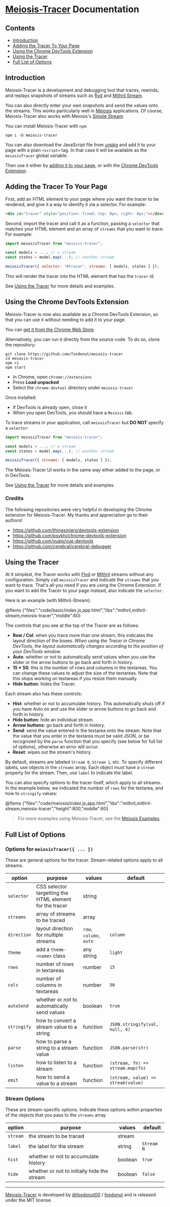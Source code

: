 # [Meiosis-Tracer](https://github.com/foxdonut/meiosis-tracer) Documentation

## Contents

- [Introduction](#introduction)
- [Adding the Tracer To Your Page](#adding_the_tracer)
- [Using the Chrome DevTools Extension](#using_chrome_extension)
- [Using the Tracer](#using_the_tracer)
- [Full List of Options](#options)

<a name="introduction"></a>
## Introduction

Meiosis-Tracer is a development and debugging tool that traces, rewinds, and replays snapshots of
streams such as [flyd](https://github.com/paldepind/flyd) and
[Mithril Stream](https://mithril.js.org/stream.html).

You can also directly enter your own snapshots and send the values onto the streams. This works
particularly well in [Meiosis](https://meiosis.js.org) applications. Of course, Meiosis-Tracer also
works with Meiosis's
[Simple Stream](https://meiosis.js.org/docs/setup-js-stream-implementation.html).

You can install Meiosis-Tracer with `npm`:

```
npm i -D meiosis-tracer
```

You can also download the JavaScript file from
[unpkg](https://unpkg.com/meiosis-tracer) and add it to your page with a plain `<script>` tag.
In that case it will be available as the `meiosisTracer` global variable.

Then use it either by
[adding it to your page](#adding_the_tracer), or with the
[Chrome DevTools Extension](#using_chrome_extension).

<a name="adding_the_tracer"></a>
## Adding the Tracer To Your Page

First, add an HTML element to your page where you want the tracer
to be rendered, and give it a way to identify it via a selector. For example:

```html
<div id="tracer" style="position: fixed; top: 0px; right: 0px;"></div>
```

Second, import the tracer and call it as a function, passing a `selector` that matches your
HTML element and an array of `streams` that you want to trace. For example:

```javascript
import meiosisTracer from "meiosis-tracer";

const models = ...; // a stream
const states = model.map(...); // another stream

meiosisTracer({ selector: "#tracer", streams: [ models, states ] });
```

This will render the tracer into the HTML element that has the `tracer` id.

See [Using the Tracer](#using_the_tracer) for more details and examples.

<a name="using_chrome_extension"></a>
## Using the Chrome DevTools Extension

Meiosis-Tracer is now also available as a Chrome DevTools Extension, so that you can use it
without needing to add it to your page.

You can
[get it from the Chrome Web Store](https://chrome.google.com/webstore/detail/meiosis-tracer/lcomllmppaiciocfbeefdeoplnfpnnfl).

Alternatively, you can run it directly from the source code. To do so, clone the repository:

```
git clone https://github.com/foxdonut/meiosis-tracer
cd meiosis-tracer
npm ci
npm start
```

- In Chrome, open `chrome://extensions`
- Press **Load unpacked**
- Select the `chrome-devtool` directory under `meiosis-tracer`

Once installed:

- If DevTools is already open, close it
- When you open DevTools, you should have a `Meiosis` tab.

To trace streams in your application, call `meiosisTracer` but **DO NOT** specify a `selector`:

```javascript
import meiosisTracer from "meiosis-tracer";

const models = ...; // a stream
const states = model.map(...); // another stream

meiosisTracer({ streams: [ models, states ] });
```

The Meiosis-Tracer UI works in the same way either added to the page, or in DevTools.

See [Using the Tracer](#using_the_tracer) for more details and examples.

### Credits

The following repositories were very helpful in developing the Chrome extension for Meiosis-Tracer.
My thanks and appreciation go to their authors!

- https://github.com/thingsinjars/devtools-extension
- https://github.com/psykhi/chrome-devtools-extension
- https://github.com/vuejs/vue-devtools
- https://github.com/cerebral/cerebral-debugger

<a name="using_the_tracer"></a>
## Using the Tracer

At it simplest, the Tracer works with
[Flyd](https://github.com/paldepind/flyd) or [Mithril](https://mithril.js.org/stream.html) streams
without any configuration. Simply call `meiosisTracer` and indicate the `streams` that you want to
trace. That's all you need if you are using the Chrome Extension. If you want to add the Tracer to
your page instead, also indicate the `selector`.

Here is an example (with Mithril-Stream):

@flems {"files":"code/basic/index.js,app.html","libs":"mithril,mithril-stream,meiosis-tracer","middle":60}

The controls that you see at the top of the Tracer are as follows:

- **Row / Col**: when you trace more than one stream, this indicates the layout direction of the
boxes. _When using the Tracer in Chrome DevTools, the layout automatically changes according
to the position of your DevTools window._
- **Auto**: whether or not to automatically send values when you use the slider or the arrow buttons
to go back and forth in history.
- **15 &times; 50**: this is the number of rows and columns in the textareas. You can change these
values to adjust the size of the textareas. Note that this stops working on textareas if you
resize them manually.
- **Hide button**: hides the Tracer.

Each stream also has these controls:

- **Hist**: whether or not to accumulate history. This automatically shuts off if you have Auto on
and use the slider or arrow buttons to go back and forth in history.
- **Hide button**: hide an individual stream.
- **Arrow buttons**: go back and forth in history.
- **Send**: send the value entered in the textarea onto the stream. Note that the value that you
enter in the textarea must be valid JSON, or be recognized by the `parse` function that you
specify (see below for full list of options), otherwise an error will occur.
- **Reset**: wipes out the stream's history.

By default, streams are labeled `Stream 0`, `Stream 1`, etc. To specify different labels, use
objects in the `streams` array. Each object must have a `stream` property for the stream. Then,
use `label` to indicate the label.

You can also specify options to the tracer itself, which apply to all streams. In the
example below, we indicated the number of `rows` for the textarea, and how to `stringify`
values:

@flems {"files":"code/meiosis/index.js,app.html","libs":"mithril,mithril-stream,meiosis-tracer","height":800,"middle":60}

> For more examples using Meiosis-Tracer, see the
[Meiosis Examples](http://meiosis.js.org/examples.html).

<a name="options"></a>
## Full List of Options

### Options for `meiosisTracer({ ... })`

These are general options for the tracer. Stream-related options apply to all streams.

| option | purpose | values  | default |
|--------|---------|---------|---------|
| `selector` | CSS selector targetting the HTML element for the tracer | string |    |
| `streams` | array of streams to be traced | array |  |
| `direction` | layout direction for multiple streams | `row`, `column`, `auto` | `column` |
| `theme` | add a `theme-<name>` class | any string | `light` |
| `rows` | number of rows in textareas | number | `15`   |
| `cols` | number of columns in textareas | number | `50`   |
| `autoSend` | whether or not to automatically send values | boolean | `true` |
| `stringify` | how to convert a stream value to a string | function | `JSON.stringify(val, null, 4)` |
| `parse` | how to parse a string to a stream value | function | `JSON.parse(str)` |
| `listen` | how to listen to a stream | function | `(stream, fn) => stream.map(fn)` |
| `emit` | how to send a value to a stream | function | `(stream, value) => stream(value)` |

### Stream Options

These are stream-specific options. Indicate these options within properties of the objects that
you pass to the `streams` array.

| option | purpose | values  | default |
|--------|---------|---------|---------|
| `stream` | the stream to be traced | stream | |
| `label` | the label for the stream | string | `Stream N` |
| `hist` | whether or not to accumulate history | boolean | `true` |
| `hide` | whether or not to initially hide the stream | boolean | `false` |

-----

[Meiosis-Tracer](https://github.com/foxdonut/meiosis-tracer) is developed by
[@foxdonut00](http://twitter.com/foxdonut00) / [foxdonut](https://github.com/foxdonut)
and is released under the MIT license.
